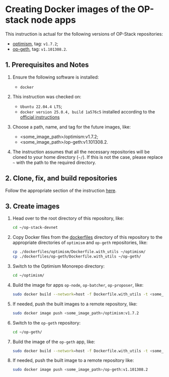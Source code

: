 # Creating Docker images of the OP-stack node apps

This instruction is actual for the following versions of OP-Stack repositories:
* [optimism](https://github.com/ethereum-optimism/optimism), tag: `v1.7.2`;
* [op-geth](https://github.com/ethereum-optimism/op-geth), tag: `v1.101308.2`.

## 1. Prerequisites and Notes

1.  Ensure the following software is installed:
    * `docker`


2.  This instruction was checked on:
    * `Ubuntu 22.04.4 LTS`;
    * `docker version 25.0.4, build 1a576c5` installed according to the [official instructions](https://docs.docker.com/desktop/install/ubuntu/)


3.  Choose a path, name, and tag for the future images, like:
    * <some_image_path>/optimism:v1.7.2;
    * <some_image_path>/op-geth:v1.101308.2.


4. The instruction assumes that all the necessary repositories will be cloned to your home directory (`~/`). If this is not the case, please replace `~` with the path to the required directory.



## 2. Clone, fix, and build repositories

Follow the appropriate section of the instruction [here](./single-node-no-docker.md).


## 3. Create images

1.  Head over to the root directory of this repository, like:
    ```bash
    cd ~/op-stack-devnet
    ```

2.  Copy Docker files from the [dockerfiles](./dockerfiles) directory of this repository to the appropriate directories of `optimism` and `op-geth` repositories, like:
    ```bash
    cp ./dockerfiles/optimism/Dockerfile.with_utils ~/optimism/
    cp ./dockerfiles/op-geth/Dockerfile.with_utils ~/op-geth/
    ```


3. Switch to the Optimism Monorepo directory:
    ```bash
    cd ~/optimism/
    ```


4.  Build the image for apps `op-node`, `op-batcher`, `op-proposer`, like:
    ```bash
    sudo docker build --network=host -f Dockerfile.with_utils -t <some_image_path>/optimism:v1.7.2 .
    ```


5.  If needed, push the built images to a remote repository, like:
    ```bash
    sudo docker image push <some_image_path>/optimism:v1.7.2
    ```


6.  Switch to the `op-geth` repository:
    ```bash
    cd ~/op-geth/
    ```


7.  Build the image of the `op-geth` app, like:
    ```bash
    sudo docker build --network=host -f Dockerfile.with_utils -t <some_image_path>/op-geth:v1.101308.2 .
    ```


8.  If needed, push the built image to a remote repository like:
    ```bash
    sudo docker image push <some_image_path>/op-geth:v1.101308.2
    ```
